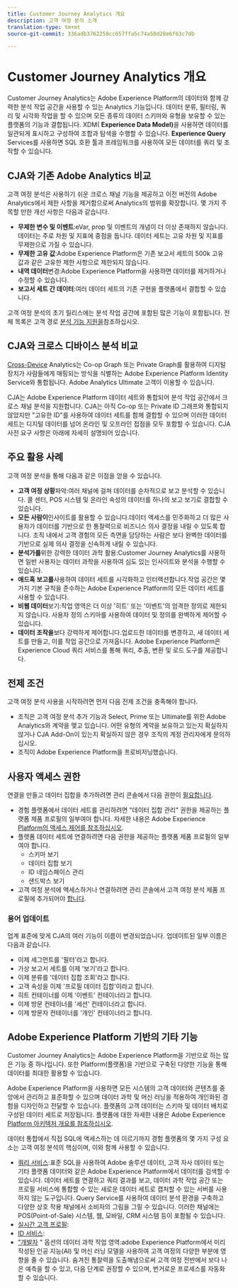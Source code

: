 ```yaml
---
title: Customer Journey Analytics 개요
description: 고객 여정 분석 소개
translation-type: tm+mt
source-git-commit: 336adb3762258cc657ffa5c74a50d28e6f63c7db

---
```



# Customer Journey Analytics 개요

Customer Journey Analytics는 Adobe Experience Platform의 데이터와 함께 강력한 분석 작업 공간을 사용할 수 있는 Analytics 기능입니다. 데이터 분류, 필터링, 쿼리 및 시각화 작업을 할 수 있으며 모든 종류의 데이터 스키마와 유형을 보유할 수 있는 플랫폼의 기능과 결합됩니다. XDM( **Experience Data Model)**&#x200B;을 사용하면 데이터를 일관되게 표시하고 구성하여 조합과 탐색을 수행할 수 있습니다. **Experience Query** Services를 사용하면 SQL 호환 툴과 프레임워크를 사용하여 모든 데이터를 쿼리 및 조작할 수 있습니다.

## CJA와 기존 Adobe Analytics 비교

고객 여정 분석은 사용하기 쉬운 크로스 채널 기능을 제공하고 이전 버전의 Adobe Analytics에서 제한 사항을 제거함으로써 Analytics의 범위를 확장합니다. 몇 가지 주목할 만한 개선 사항은 다음과 같습니다.

* **무제한 변수 및 이벤트**:eVar, prop 및 이벤트의 개념이 더 이상 존재하지 않습니다. 데이터는 주로 차원 및 지표에 중점을 둡니다. 데이터 세트는 고유 차원 및 지표를 무제한으로 가질 수 있습니다.
* **무제한 고유 값**:Adobe Experience Platform은 기존 보고서 세트의 500k 고유 값과 같은 고유한 제한 사항으로 제한되지 않습니다.
* **내역 데이터**&#x200B;변경:Adobe Experience Platform을 사용하면 데이터를 제거하거나 수정할 수 있습니다.
* **보고서 세트 간 데이터**:여러 데이터 세트의 기존 구현을 플랫폼에서 결합할 수 있습니다.

고객 여정 분석의 초기 릴리스에는 분석 작업 공간에 포함된 많은 기능이 포함됩니다. 전체 목록은 고객 경로 [분석 기능 지원을](cja-aa.md)참조하십시오.

## CJA와 크로스 디바이스 분석 비교

[Cross-Device](https://docs.adobe.com/content/help/en/analytics/components/cda/cda-home.html) Analytics는 Co-op Graph 또는 Private Graph를 활용하여 디지털 장치가 사람들에게 매핑되는 방식을 식별하는 Adobe Experience Platform Identity Service와 통합됩니다. Adobe Analytics Ultimate 고객이 이용할 수 있습니다.

CJA는 Adobe Experience Platform 데이터 세트와 통합되어 분석 작업 공간에서 크로스 채널 분석을 지원합니다. CJA는 아직 Co-op 또는 Private ID 그래프와 통합되지 않았지만 &quot;고유한 ID&quot;를 사용하여 데이터 세트를 함께 결합할 수 있으며 이러한 데이터 세트는 디지털 데이터를 넘어 온라인 및 오프라인 접점을 모두 포함할 수 있습니다. CJA 사전 요구 사항은 아래에 자세히 설명되어 있습니다.

## 주요 활용 사례

고객 여정 분석을 통해 다음과 같은 이점을 얻을 수 있습니다.

* **고객 여정 상황**&#x200B;파악:여러 채널에 걸쳐 데이터를 순차적으로 보고 분석할 수 있습니다. 콜 센터, POS 시스템 및 온라인 속성의 데이터를 하나의 보고 보기로 결합할 수 있습니다.
* **모든 사람이**&#x200B;인사이트를 활용할 수 있습니다.데이터 액세스를 민주화하고 더 많은 사용자가 데이터를 기반으로 한 통찰력으로 비즈니스 의사 결정을 내릴 수 있도록 합니다. 조직 내에서 고객 경험의 모든 측면을 담당하는 사람은 보다 완벽한 데이터를 기반으로 실제 의사 결정을 신속하게 내릴 수 있습니다.
* **분석가를**&#x200B;위한 강력한 데이터 과학 활용:Customer Journey Analytics를 사용하면 일반 사용자는 데이터 과학을 사용하여 심도 있는 인사이트와 분석을 수행할 수 있습니다.
* **애드혹 보고를**&#x200B;사용하여 데이터 세트를 시각화하고 인터랙션합니다.작업 공간은 몇 가지 기본 규칙을 준수하는 Adobe Experience Platform의 모든 데이터 세트를 사용할 수 있습니다.
* **비웹 데이터**&#x200B;보기:작업 영역은 더 이상 &#39;히트&#39; 또는 &#39;이벤트&#39;의 엄격한 정의로 제한되지 않습니다. 사용자 정의 스키마를 사용하여 데이터 및 정의를 완벽하게 제어할 수 있습니다.
* **데이터 조작을**&#x200B;보다 강력하게 제어합니다.업로드한 데이터를 변경하고, 새 데이터 세트를 만들고, 이를 작업 공간으로 가져옵니다. Adobe Experience Platform은 Experience Cloud 쿼리 서비스를 통해 쿼리, 추출, 변환 및 로드 도구를 제공합니다.

## 전제 조건

고객 여정 분석 사용을 시작하려면 먼저 다음 전제 조건을 충족해야 합니다.

* 조직은 고객 여정 분석 추가 기능과 Select, Prime 또는 Ultimate를 위한 Adobe Analytics와 계약을 맺고 있습니다. 어떤 유형의 계약을 보유하고 있는지 확실하지 않거나 CJA Add-On이 있는지 확실하지 않은 경우 조직의 계정 관리자에게 문의하십시오.
* 조직이 Adobe Experience Platform을 프로비저닝했습니다.

## 사용자 액세스 권한

연결을 만들고 데이터 집합을 추가하려면 관리 콘솔에서 다음 권한이 [필요합니다](https://adminconsole.adobe.com/enterprise/).

* 경험 플랫폼에서 데이터 세트를 관리하려면 &quot;데이터 집합 관리&quot; 권한을 제공하는 플랫폼 제품 프로필의 일부여야 합니다. 자세한 내용은 Adobe Experience [Platform의 액세스 제어를 참조하십시오](https://www.adobe.io/apis/experienceplatform/home/permissions-and-sandboxes/permissions-and-sandboxes.html#!api-specification/markdown/narrative/technical_overview/access-control/access-control-overview.md).
* 플랫폼 데이터 세트에 연결하려면 다음 권한을 제공하는 플랫폼 제품 프로필의 일부여야 합니다.
   * 스키마 보기
   * 데이터 집합 보기
   * ID 네임스페이스 관리
   * 샌드박스 보기
* 고객 여정 분석에 액세스하거나 연결하려면 관리 콘솔에서 고객 여정 분석 제품 프로필에 추가되어야 [합니다](https://adminconsole.adobe.com/enterprise/).

### 용어 업데이트

업계 표준에 맞게 CJA의 여러 기능이 이름이 변경되었습니다. 업데이트된 일부 이름은 다음과 같습니다.

* 이제 세그먼트를 &#39;필터&#39;라고 합니다.
* 가상 보고서 세트를 이제 &#39;보기&#39;라고 합니다.
* 이제 분류를 &#39;데이터 집합 조회&#39;라고 합니다.
* 고객 속성을 이제 &#39;프로필 데이터 집합&#39;이라고 합니다.
* 히트 컨테이너를 이제 &#39;이벤트&#39; 컨테이너라고 합니다.
* 이제 방문 컨테이너를 &#39;세션&#39; 컨테이너라고 합니다.
* 이제 방문자 컨테이너를 &#39;개인&#39; 컨테이너라고 합니다.

## Adobe Experience Platform 기반의 기타 기능

Customer Journey Analytics는 Adobe Experience Platform을 기반으로 하는 많은 기능 중 하나입니다. 또한 Platform(플랫폼)을 기반으로 구축된 다양한 기능을 통해 데이터를 최대한 활용할 수 있습니다.

Adobe Experience Platform을 사용하면 모든 시스템의 고객 데이터와 콘텐츠를 중앙에서 관리하고 표준화할 수 있으며 데이터 과학 및 머신 러닝을 적용하여 개인화된 경험을 디자인하고 전달할 수 있습니다. 플랫폼의 고객 데이터는 스키마 및 데이터 배치로 구성된 데이터 세트로 저장됩니다. 플랫폼에 대한 자세한 내용은 Adobe Experience [Platform 아키텍처 개요를 참조하십시오](https://www.adobe.io/apis/experienceplatform/home/overview.html).

데이터 통합에서 직접 SQL에 액세스하는 데 이르기까지 경험 플랫폼의 몇 가지 구성 요소는 고객 여정 분석의 핵심이며, 이와 함께 사용할 수 있습니다.

* [쿼리 서비스](https://www.adobe.io/apis/experienceplatform/home/query-service/sql-reference.html):표준 SQL을 사용하여 Adobe 솔루션 데이터, 고객 자사 데이터 또는 기타 플랫폼 데이터와 같은 Adobe Experience Platform에서 데이터를 검색할 수 있습니다. 데이터 세트를 연결하고 쿼리 결과를 보고, 데이터 과학 작업 공간 또는 프로필 서비스에 통합할 수 있는 새로운 데이터 세트로 캡처할 수 있는 서버를 사용하지 않는 도구입니다. Query Service를 사용하여 데이터 분석 환경을 구축하고 다양한 상호 작용 채널에서 소비자의 그림을 그릴 수 있습니다. 이러한 채널에는 POS(Point-of-Sale) 시스템, 웹, 모바일, CRM 시스템 등이 포함될 수 있습니다.
* [실시간 고객 프로필](https://www.adobe.io/apis/experienceplatform/home/profile-identity-segmentation/profile-identity-segmentation-services.html#!api-specification/markdown/narrative/technical_overview/unified_profile_architectural_overview/unified_profile_architectural_overview.md):
* [ID 서비스](https://www.adobe.io/apis/experienceplatform/home/profile-identity-segmentation/profile-identity-segmentation-services.html#!api-specification/markdown/narrative/technical_overview/identity_services_architectural_overview/identity_services_architectural_overview.md):
* [&quot;개발자](https://www.adobe.io/apis/experienceplatform/home/data-science-workspace.html) &quot; 옵션의 데이터 과학 작업 영역:adobe Experience Platform에서 미리 작성된 인공 지능(AI) 및 머신 러닝 모델을 사용하여 고객 여정의 다양한 부분에 영향을 줄 수 있습니다. 숨겨진 통찰력을 도출해냄으로써 고객 여정 전반에서 보다 나은 예측을 할 수 있고, 다음 단계로 권장할 수 있으며, 번거로운 프로세스를 자동화할 수 있습니다.
